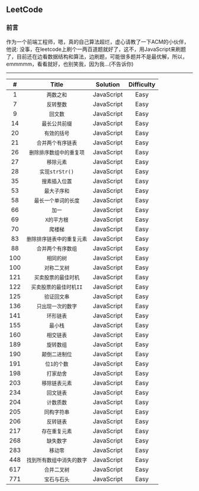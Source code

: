 ## LeetCode

### 前言
作为一个前端工程师，嗯，真的自己算法超烂，虚心请教了一下ACM的小伙伴，他说: 没事，在leetcode上刷个一两百道题就好了，这不，用JavaScript来刷题了，目前还在边看数据结构和算法，边刷题，可能很多题并不是最优解，所以，emmmmm，看看就好，也别笑我，因为我...(不告诉你)

-------


| # | Title | Solution | Difficulty |
| :------: | :------: | :------: | :------: | 
| 1 | `两数之和` |  JavaScript | Easy |
| 7 | `反转整数` |  JavaScript | Easy |
| 9 | `回文数` |  JavaScript | Easy |
| 14 | `最长公共前缀` |  JavaScript | Easy |
| 20 | `有效的括号` |  JavaScript | Easy |
| 21 | `合并两个有序链表` |  JavaScript | Easy |
| 26 | `删除排序数组中的重复项` |  JavaScript | Easy |
| 27 | `移除元素` |  JavaScript | Easy |
| 28 | `实现strStr()` |  JavaScript | Easy |
| 35 | `搜素插入位置` |  JavaScript | Easy |
| 53 | `最大子序和` |  JavaScript | Easy |
| 58 | `最长一个单词的长度` |  JavaScript | Easy |
| 66 | `加一` |  JavaScript | Easy |
| 69 | `X的平方根` |  JavaScript | Easy |
| 70 | `爬楼梯` |  JavaScript | Easy |
| 83 | `删除排序链表中的重复元素` |  JavaScript | Easy |
| 88 | `合并两个有序数组` |  JavaScript | Easy |
| 100 | `相同的树` |  JavaScript | Easy |
| 100 | `对称二叉树` |  JavaScript | Easy |
| 121 | `买卖股票的最佳时机` |  JavaScript | Easy |
| 122 | `买卖股票的最佳时机II` |  JavaScript | Easy |	
| 125 | `验证回文串` |  JavaScript | Easy |
| 136 | `只出现一次的数字` |  JavaScript | Easy |
| 141 | `环形链表` |  JavaScript | Easy |
| 155 | `最小栈` |  JavaScript | Easy |
| 160 | `相交链表` |  JavaScript | Easy |
| 189 | `旋转数组` |  JavaScript | Easy |
| 190 | `颠倒二进制位` |  JavaScript | Easy |	
| 191 | `位1的个数` |  JavaScript | Easy |	
| 198 | `打家劫舍` |  JavaScript | Easy |
| 203 | `移除链表元素` |  JavaScript | Easy |
| 234 | `回文链表` |  JavaScript | Easy |
| 204 | `计数质数` |  JavaScript | Easy |
| 205 | `同构字符串` |  JavaScript | Easy |
| 206 | `反转链表` |  JavaScript | Easy |
| 217 | `存在重复元素` |  JavaScript | Easy |
| 268 | `缺失数字` |  JavaScript | Easy |
| 283 | `移动零` |  JavaScript | Easy |
| 448 | `找到所有数组中消失的数字` |  JavaScript | Easy |
| 617 | `合并二叉树` |  JavaScript | Easy |
| 771 | `宝石与石头` |  JavaScript | Easy |
